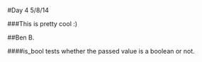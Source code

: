 #Day 4 5/8/14

###This is pretty cool :)

##Ben B.

####is_bool
tests whether the passed value is a boolean or not.

